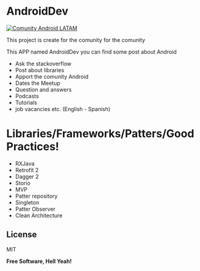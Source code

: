 # AndroidDev

[![Comunity Android LATAM](https://cfcdnpull-creativefreedoml.netdna-ssl.com/wp-content/uploads/2013/03/00-android-4-0_icons.png)](https://cfcdnpull-creativefreedoml.netdna-ssl.com/wp-content/uploads/2013/03/00-android-4-0_icons.png)

This project is create for the comunity for the comunity

This APP named AndroidDev you can find some post about Android
- Ask the stackoverflow
- Post about libraries
- Apport the comunity Android
- Dates the Meetup
- Question and answers
- Podcasts
- Tutorials
- job vacancies
etc.
(English - Spanish)

# Libraries/Frameworks/Patters/Good Practices!

  - RXJava
  - Retrofit 2
  - Dagger 2
  - Storio
  - MVP
  - Patter repository
  - Singleton
  - Patter Observer
  - Clean Architecture


License
----

MIT


**Free Software, Hell Yeah!**

[//]: # (These are reference links used in the body of this note and get stripped out when the markdown processor does its job. There is no need to format nicely because it shouldn't be seen. Thanks SO - http://stackoverflow.com/questions/4823468/store-comments-in-markdown-syntax)
